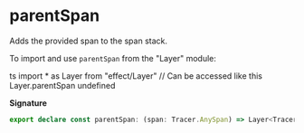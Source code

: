 # parentSpan

Adds the provided span to the span stack.

To import and use `parentSpan` from the "Layer" module:

ts
import \* as Layer from "effect/Layer"
// Can be accessed like this
Layer.parentSpan
undefined

**Signature**

```ts
export declare const parentSpan: (span: Tracer.AnySpan) => Layer<Tracer.ParentSpan>
```
